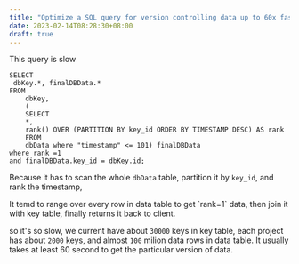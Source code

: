 ```yaml
---
title: "Optimize a SQL query for version controlling data up to 60x faster - Part 1: Slow Partition Query"
date: 2023-02-14T08:28:30+08:00
draft: true
---
```


This query is slow

```
SELECT
 dbKey.*, finalDBData.*
FROM
    dbKey,
    (
    SELECT
    *,
    rank() OVER (PARTITION BY key_id ORDER BY TIMESTAMP DESC) AS rank
    FROM
    dbData where "timestamp" <= 101) finalDBData
where rank =1 
and finalDBData.key_id = dbKey.id;
```

Because it has to scan the whole `dbData` table,
partition it by `key_id`,
and rank the timestamp,

<reason of seq scan>
It temd to range over every row in data table to get `rank=1` data, then join it with key table, finally returns it back to client.

so it's so slow,
we current have about `30000` keys in key table, each project has about `2000` keys, and almost `100` milion
data rows in data table. 
It usually takes at least 60 second to get the particular version of data. 